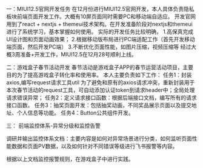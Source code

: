 一：MIUI12.5官网开发任务
在12月份进行MIUI12.5官网开发，本人具体负责隐私板块前端页面开发工作。大概有10屏页面同时需要PC和移动端自适应。
开发官网用到了react + nextjs + themeui技术架构。在开发准备阶段对nextjs和themeui进行了系统学习，基本掌握如何使用。
实际的开发任务比较明确，
1.高保真完成UI设计图和页面动画效果；
2.根据移动版布局进行PC端适配工作（首先开发移动端页面，然后开发PC端）
3.不断优化页面性能，如图片压缩，视频压缩等
经过大概3周准备+开发工作，MIUI12.5在12月28号顺利上线。

二：游戏盒子春节活动开发
春节活动是游戏盒子APP的春节运营活动项目，主要目的为了提高游戏盒子转化率和使用率。
本人主要负责如下工作：
任务1：封装axios,编写request请求工具util
为了避免和原有的axios请求冲突，重新封装用于本次春节活动的request工具，可自动添加认证token到请求header中；全局处理请求错误异常；
任务2：定义请求接口函数：根据后端接口文档，编写所有的请求接口函数。
任务3：抽奖页面开发：包括抽奖动画，不同奖品展示页面以及提交地址、个人信息等功能。
任务4：Button公共组件开发。

三： 前端监控体系-异常分级和监控告警

调研并输出监控体系文档：主要内容是如何对异常场景进行分类，如何监听页面性能数据和页面PV数据，以及如何针对不同错误等级进行飞书报警等内容。

根据以上文档监控报警规则，在游戏盒子中进行实践。

